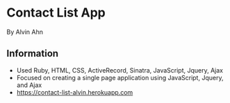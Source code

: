 Contact List App
=============

By Alvin Ahn

## Information

- Used Ruby, HTML, CSS, ActiveRecord, Sinatra, JavaScript, Jquery, Ajax
- Focused on creating a single page application using JavaScript, Jquery, and Ajax
- https://contact-list-alvin.herokuapp.com
